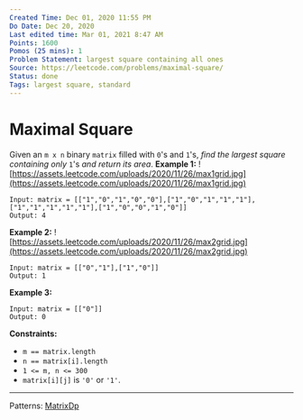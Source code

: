 ```yaml
---
Created Time: Dec 01, 2020 11:55 PM
Do Date: Dec 20, 2020
Last edited time: Mar 01, 2021 8:47 AM
Points: 1600
Pomos (25 mins): 1
Problem Statement: largest square containing all ones
Source: https://leetcode.com/problems/maximal-square/
Status: done
Tags: largest square, standard
---
```


# Maximal Square

Given an `m x n` binary `matrix` filled with `0`'s and `1`'s, *find the largest square containing only* `1`'s *and return its area*.
**Example 1:**
![https://assets.leetcode.com/uploads/2020/11/26/max1grid.jpg](https://assets.leetcode.com/uploads/2020/11/26/max1grid.jpg)
```
Input: matrix = [["1","0","1","0","0"],["1","0","1","1","1"],["1","1","1","1","1"],["1","0","0","1","0"]]
Output: 4
```
**Example 2:**
![https://assets.leetcode.com/uploads/2020/11/26/max2grid.jpg](https://assets.leetcode.com/uploads/2020/11/26/max2grid.jpg)
```
Input: matrix = [["0","1"],["1","0"]]
Output: 1
```
**Example 3:**
```
Input: matrix = [["0"]]
Output: 0
```
**Constraints:**
- `m == matrix.length`
- `n == matrix[i].length`
- `1 <= m, n <= 300`
- `matrix[i][j]` is `'0'` or `'1'`.
---
Patterns: [Matrix](Matrix.md)[Dp](Dp.md)